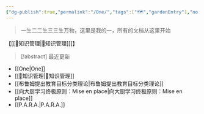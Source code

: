 ```yaml
---
{"dg-publish":true,"permalink":"/One/","tags":["🗺","gardenEntry"],"noteIcon":""}
---
```




> 一生二二生三三生万物，这里是我的一，所有的文档从这里开始


【[[🥇知识管理\|🥇知识管理]]]】

> [!abstract] 最近更新
- [[One\|One]]
- [[🥇知识管理\|🥇知识管理]]
- [[布鲁姆提出教育目标分类理论\|布鲁姆提出教育目标分类理论]]
- [[向大厨学习终极原则：Mise en place\|向大厨学习终极原则：Mise en place]]
- [[P.A.R.A.\|P.A.R.A.]]

